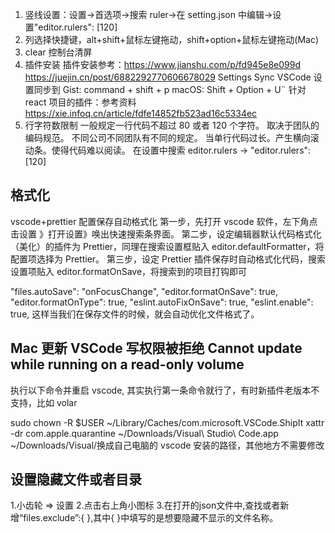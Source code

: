 1. 竖线设置：设置->首选项->搜索 ruler->在 setting.json 中编辑->设置"editor.rulers": [120]
2. 列选择快捷键，alt+shift+鼠标左键拖动，shift+option+鼠标左键拖动(Mac)
3. clear 控制台清屏
4. 插件安装
   插件安装参考：https://www.jianshu.com/p/fd945e8e099d
   https://juejin.cn/post/6882292770606678029
   Settings Sync VSCode 设置同步到 Gist: command + shift + p
   macOS: Shift + Option + U¨
   针对 react 项目的插件：参考资料 https://xie.infoq.cn/article/fdfe14852fb523ad16c5334ec
5. 行字符数限制
   一般规定一行代码不超过 80 或者 120 个字符。
   取决于团队的编码规范。
   不同公司不同团队有不同的规定。
   当单行代码过长。产生横向滚动条。使得代码难以阅读。
   在设置中搜索 editor.rulers -> "editor.rulers": [120]

## 格式化

vscode+prettier 配置保存自动格式化
第一步，先打开 vscode 软件，左下角点击设置 》打开设置》唤出快速搜索条界面。
第二步，设定编辑器默认代码格式化（美化）的插件为 Prettier，同理在搜索设置框贴入 editor.defaultFormatter，将配置项选择为 Prettier。
第三步，设定 Prettier 插件保存时自动格式化代码，搜索设置项贴入 editor.formatOnSave，将搜索到的项目打钩即可

"files.autoSave": "onFocusChange",
"editor.formatOnSave": true,
"editor.formatOnType": true,
"eslint.autoFixOnSave": true,
"eslint.enable": true,
这样当我们在保存文件的时候，就会自动优化文件格式了。

## Mac 更新 VSCode 写权限被拒绝 Cannot update while running on a read-only volume

执行以下命令并重启 vscode, 其实执行第一条命令就行了，有时新插件老版本不支持，比如 volar

sudo chown -R \$USER ~/Library/Caches/com.microsoft.VSCode.ShipIt
xattr -dr com.apple.quarantine ~/Downloads/Visual\ Studio\ Code.app
~/Downloads/Visual/换成自己电脑的 vscode 安装的路径，其他地方不需要修改

## 设置隐藏文件或者目录
1.小齿轮 => 设置
2.点击右上角小图标
3.在打开的json文件中,查找或者新增“files.exclude”:{ },其中{ }中填写的是想要隐藏不显示的文件名称。
